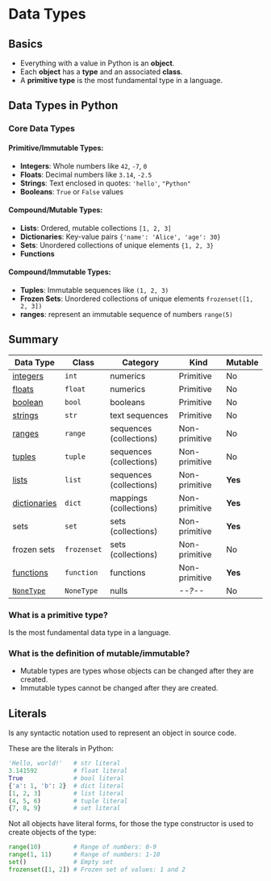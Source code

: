# Data Types

## Basics

- Everything with a value in Python is an **object**.
- Each **object** has a **type** and an associated **class**.
- A **primitive type** is the most fundamental type in a language.

## Data Types in Python

### Core Data Types

#### **Primitive/Immutable Types:**

- **Integers**​: Whole numbers like `42`, `-7`, `0`
- ​**Floats**​: Decimal numbers like `3.14`, `-2.5`
- **Strings**​: Text enclosed in quotes: `'hello'`, `"Python"`
- **Booleans**​: `True` or `False` values

#### **Compound/Mutable Types:**

- **Lists**​: Ordered, mutable collections `[1, 2, 3]`
- **Dictionaries**​: Key-value pairs `{'name': 'Alice', 'age': 30}`
- **Sets**​: Unordered collections of unique elements `{1, 2, 3}`
- **Functions**

#### **Compound/Immutable Types:**

- **Tuples**​: Immutable sequences like `(1, 2, 3)`
- **Frozen Sets**: Unordered collections of unique elements `frozenset([1, 2, 3])`
- **ranges**: represent an immutable sequence of numbers `range(5)`

## Summary

| Data Type                                        | Class       | Category                | Kind          | Mutable |
| ------------------------------------------------ | ----------- | ----------------------- | ------------- | ------- |
| [integers](PY10X/Study_Guide/4.numbers#Integers) | `int`       | numerics                | Primitive     | No      |
| [floats](PY10X/Study_Guide/4.numbers#Floats)     | `float`     | numerics                | Primitive     | No      |
| [boolean](8.boolean_vs_truthiness)               | `bool`      | booleans                | Primitive     | No      |
| [strings](5.strings)                             | `str`       | text sequences          | Primitive     | No      |
| [ranges](12.ranges.md)                           | `range`     | sequences (collections) | Non-primitive | No      |
| [tuples](13.lists)                               | `tuple`     | sequences (collections) | Non-primitive | No      |
| [lists](13.lists)                                | `list`      | sequences (collections) | Non-primitive | **Yes** |
| [dictionaries](15.dictionaries)                  | `dict`      | mappings (collections)  | Non-primitive | **Yes** |
| sets                                             | `set`       | sets (collections)      | Non-primitive | **Yes** |
| frozen sets                                      | `frozenset` | sets (collections)      | Non-primitive | No      |
| [functions](25.functions)                        | `function`  | functions               | Non-primitive | **Yes** |
| [`NoneType`](9.none)                             | `NoneType`  | nulls                   | _--?--_       | No      |
### What is a primitive type?

Is the most fundamental data type in a language.

### What is the definition of mutable/immutable?

* Mutable types are types whose objects can be changed after they are created.
* Immutable types cannot be changed after they are created.
## Literals

Is any syntactic notation used to represent an object in source code. 

These are the literals in Python:

```python
'Hello, world!'   # str literal
3.141592          # float literal
True              # bool literal
{'a': 1, 'b': 2}  # dict literal
[1, 2, 3]         # list literal
(4, 5, 6)         # tuple literal
{7, 8, 9}         # set literal
```

Not all objects have literal forms, for those the type constructor is used to create objects of the type:

```python
range(10)         # Range of numbers: 0-9
range(1, 11)      # Range of numbers: 1-10
set()             # Empty set
frozenset([1, 2]) # Frozen set of values: 1 and 2
```



